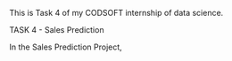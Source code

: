 This is Task 4 of my CODSOFT internship of data science.

TASK 4 - Sales Prediction

In the Sales Prediction Project,
